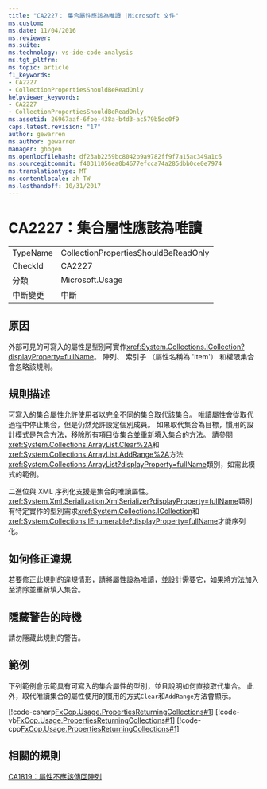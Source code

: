 ```yaml
---
title: "CA2227： 集合屬性應該為唯讀 |Microsoft 文件"
ms.custom: 
ms.date: 11/04/2016
ms.reviewer: 
ms.suite: 
ms.technology: vs-ide-code-analysis
ms.tgt_pltfrm: 
ms.topic: article
f1_keywords:
- CA2227
- CollectionPropertiesShouldBeReadOnly
helpviewer_keywords:
- CA2227
- CollectionPropertiesShouldBeReadOnly
ms.assetid: 26967aaf-6fbe-438a-b4d3-ac579b5dc0f9
caps.latest.revision: "17"
author: gewarren
ms.author: gewarren
manager: ghogen
ms.openlocfilehash: df23ab2259bc8042b9a9782ff9f7a15ac349a1c6
ms.sourcegitcommit: f40311056ea0b4677efcca74a285dbb0ce0e7974
ms.translationtype: MT
ms.contentlocale: zh-TW
ms.lasthandoff: 10/31/2017
---
```

# <a name="ca2227-collection-properties-should-be-read-only"></a>CA2227：集合屬性應該為唯讀
|||  
|-|-|  
|TypeName|CollectionPropertiesShouldBeReadOnly|  
|CheckId|CA2227|  
|分類|Microsoft.Usage|  
|中斷變更|中斷|  
  
## <a name="cause"></a>原因  
 外部可見的可寫入的屬性是型別可實作<xref:System.Collections.ICollection?displayProperty=fullName>。 陣列、 索引子 （屬性名稱為 'Item'） 和權限集合會忽略該規則。  
  
## <a name="rule-description"></a>規則描述  
 可寫入的集合屬性允許使用者以完全不同的集合取代該集合。 唯讀屬性會從取代過程中停止集合，但是仍然允許設定個別成員。 如果取代集合為目標，慣用的設計模式是包含方法，移除所有項目從集合並重新填入集合的方法。 請參閱<xref:System.Collections.ArrayList.Clear%2A>和<xref:System.Collections.ArrayList.AddRange%2A>方法<xref:System.Collections.ArrayList?displayProperty=fullName>類別，如需此模式的範例。  
  
 二進位與 XML 序列化支援是集合的唯讀屬性。 <xref:System.Xml.Serialization.XmlSerializer?displayProperty=fullName>類別有特定實作的型別需求<xref:System.Collections.ICollection>和<xref:System.Collections.IEnumerable?displayProperty=fullName>才能序列化。  
  
## <a name="how-to-fix-violations"></a>如何修正違規  
 若要修正此規則的違規情形，請將屬性設為唯讀，並設計需要它，如果將方法加入至清除並重新填入集合。  
  
## <a name="when-to-suppress-warnings"></a>隱藏警告的時機  
 請勿隱藏此規則的警告。  
  
## <a name="example"></a>範例  
 下列範例會示範具有可寫入的集合屬性的型別，並且說明如何直接取代集合。 此外，取代唯讀集合的屬性使用的慣用的方式`Clear`和`AddRange`方法會顯示。  
  
 [!code-csharp[FxCop.Usage.PropertiesReturningCollections#1](../code-quality/codesnippet/CSharp/ca2227-collection-properties-should-be-read-only_1.cs)]
 [!code-vb[FxCop.Usage.PropertiesReturningCollections#1](../code-quality/codesnippet/VisualBasic/ca2227-collection-properties-should-be-read-only_1.vb)]
 [!code-cpp[FxCop.Usage.PropertiesReturningCollections#1](../code-quality/codesnippet/CPP/ca2227-collection-properties-should-be-read-only_1.cpp)]  
  
## <a name="related-rules"></a>相關的規則  
 [CA1819：屬性不應該傳回陣列](../code-quality/ca1819-properties-should-not-return-arrays.md)